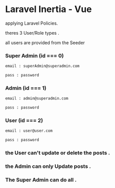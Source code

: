 
# Laravel Inertia - Vue

applying Laravel Policies.

theres 3 User/Role types .

all users are provided from the Seeder

### Super Admin  (id === 0) 
```bash
email : superAdmin@superadmin.com
```
```bash
pass : password
```

### Admin (id === 1)
```bash
email : admin@superadmin.com
```
```bash
pass : password
```

### User (id === 2)
```bash
email : user@user.com
```
```bash
pass : password
```

### the User can't update or delete the posts .

### the Admin can only Update posts .

### The Super Admin can do all .

